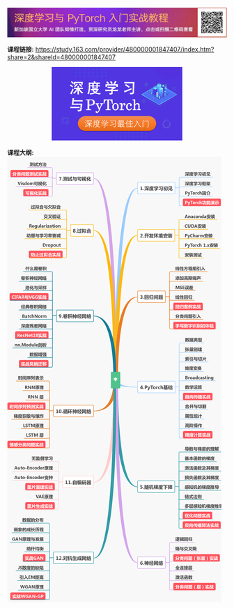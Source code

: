 <p align="center">
  <a href="https://study.163.com/course/introduction/1208894818.htm?share=2&shareId=480000001847407
">
    <img src="res/ad_banner.png">
  </a>
</p> 

**课程链接:** https://study.163.com/provider/480000001847407/index.htm?share=2&shareId=480000001847407

<p align="center">
  <img width="300"  src="res/cover.png">
</p> 
 
**课程大纲:**
![课程介绍](res/outline.png)





